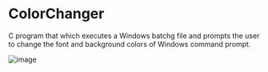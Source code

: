 # ColorChanger

C program that which executes a Windows batchg file and prompts the user to change the font and background colors of Windows command prompt.

![image](https://user-images.githubusercontent.com/32044950/119723470-79c16f00-be3b-11eb-9e2c-87897f6f85e7.png)
